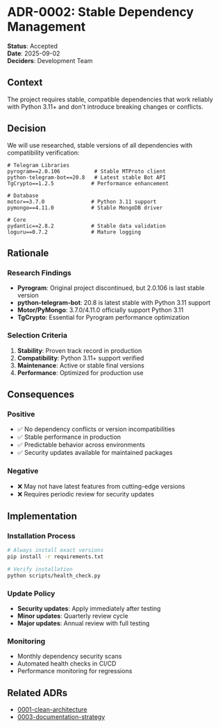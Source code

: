 # ADR-0002: Stable Dependency Management

**Status**: Accepted  
**Date**: 2025-09-02  
**Deciders**: Development Team

## Context

The project requires stable, compatible dependencies that work reliably with Python 3.11+ and don't introduce breaking changes or conflicts.

## Decision

We will use researched, stable versions of all dependencies with compatibility verification:

```
# Telegram Libraries
pyrogram==2.0.106           # Stable MTProto client
python-telegram-bot==20.8   # Latest stable Bot API
TgCrypto==1.2.5            # Performance enhancement

# Database  
motor==3.7.0               # Python 3.11 support
pymongo==4.11.0            # Stable MongoDB driver

# Core
pydantic==2.8.2            # Stable data validation
loguru==0.7.2              # Mature logging
```

## Rationale

### Research Findings
- **Pyrogram**: Original project discontinued, but 2.0.106 is last stable version
- **python-telegram-bot**: 20.8 is latest stable with Python 3.11 support
- **Motor/PyMongo**: 3.7.0/4.11.0 officially support Python 3.11
- **TgCrypto**: Essential for Pyrogram performance optimization

### Selection Criteria
1. **Stability**: Proven track record in production
2. **Compatibility**: Python 3.11+ support verified
3. **Maintenance**: Active or stable final versions
4. **Performance**: Optimized for production use

## Consequences

### Positive
- ✅ No dependency conflicts or version incompatibilities
- ✅ Stable performance in production
- ✅ Predictable behavior across environments
- ✅ Security updates available for maintained packages

### Negative
- ❌ May not have latest features from cutting-edge versions
- ❌ Requires periodic review for security updates

## Implementation

### Installation Process
```bash
# Always install exact versions
pip install -r requirements.txt

# Verify installation
python scripts/health_check.py
```

### Update Policy
- **Security updates**: Apply immediately after testing
- **Minor updates**: Quarterly review cycle
- **Major updates**: Annual review with full testing

### Monitoring
- Monthly dependency security scans
- Automated health checks in CI/CD
- Performance monitoring for regressions

## Related ADRs
- [0001-clean-architecture](0001-clean-architecture.md)
- [0003-documentation-strategy](0003-documentation-strategy.md)